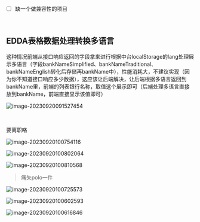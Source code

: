 - [ ] 缺一个做兼容性的项目

​	

## EDDA表格数据处理转换多语言

这种情况前端从接口响应返回的字段拿来进行根据中台localStorage的lang处理展示多语言（字段bankNameSimplified、bankNameTraditional、bankNameEnglish转化后存储再bankName中），性能消耗大，不建议实现（因为你不知道接口响应多少数据），这应该让后端解决，让后端根据多语言返回到bankName里，前端的列表银行名称，取值这个展示即可（后端处理多语言直接放到bankName，前端直接显示该值即可）

![image-20230920091527454](9月20日.assets/image-20230920091527454.png)

​	

要离职咯

![image-20230920100754116](9月20日.assets/image-20230920100754116.png)

![image-20230920100802064](9月20日.assets/image-20230920100802064.png)

![image-20230920100810568](9月20日.assets/image-20230920100810568.png)

> 痛失polo一件

![image-20230920100725573](9月20日.assets/image-20230920100725573.png)

![image-20230920100602593](9月20日.assets/image-20230920100602593.png)

![image-20230920100616846](9月20日.assets/image-20230920100616846.png)